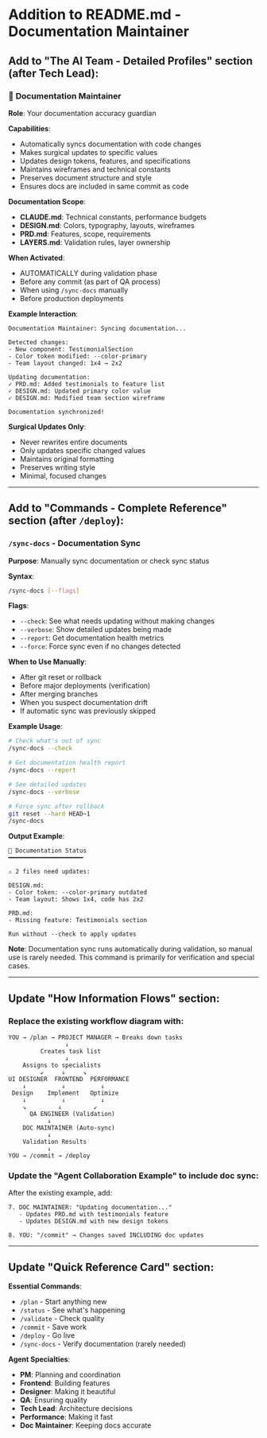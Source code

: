 # Addition to README.md - Documentation Maintainer

## Add to "The AI Team - Detailed Profiles" section (after Tech Lead):

### 📄 **Documentation Maintainer**

**Role**: Your documentation accuracy guardian

**Capabilities**:
- Automatically syncs documentation with code changes
- Makes surgical updates to specific values
- Updates design tokens, features, and specifications
- Maintains wireframes and technical constants
- Preserves document structure and style
- Ensures docs are included in same commit as code

**Documentation Scope**:
- **CLAUDE.md**: Technical constants, performance budgets
- **DESIGN.md**: Colors, typography, layouts, wireframes
- **PRD.md**: Features, scope, requirements
- **LAYERS.md**: Validation rules, layer ownership

**When Activated**:
- AUTOMATICALLY during validation phase
- Before any commit (as part of QA process)
- When using `/sync-docs` manually
- Before production deployments

**Example Interaction**:
```
Documentation Maintainer: Syncing documentation...

Detected changes:
- New component: TestimonialSection
- Color token modified: --color-primary
- Team layout changed: 1x4 → 2x2

Updating documentation:
✓ PRD.md: Added testimonials to feature list
✓ DESIGN.md: Updated primary color value
✓ DESIGN.md: Modified team section wireframe

Documentation synchronized!
```

**Surgical Updates Only**:
- Never rewrites entire documents
- Only updates specific changed values
- Maintains original formatting
- Preserves writing style
- Minimal, focused changes

---

## Add to "Commands - Complete Reference" section (after `/deploy`):

### `/sync-docs` - Documentation Sync

**Purpose**: Manually sync documentation or check sync status

**Syntax**:
```bash
/sync-docs [--flags]
```

**Flags**:
- `--check`: See what needs updating without making changes
- `--verbose`: Show detailed updates being made
- `--report`: Get documentation health metrics
- `--force`: Force sync even if no changes detected

**When to Use Manually**:
- After git reset or rollback
- Before major deployments (verification)
- After merging branches
- When you suspect documentation drift
- If automatic sync was previously skipped

**Example Usage**:
```bash
# Check what's out of sync
/sync-docs --check

# Get documentation health report
/sync-docs --report

# See detailed updates
/sync-docs --verbose

# Force sync after rollback
git reset --hard HEAD~1
/sync-docs
```

**Output Example**:
```
📝 Documentation Status
━━━━━━━━━━━━━━━━━━━━━

⚠️ 2 files need updates:

DESIGN.md:
- Color token: --color-primary outdated
- Team layout: Shows 1x4, code has 2x2

PRD.md:
- Missing feature: Testimonials section

Run without --check to apply updates
```

**Note**: Documentation sync runs automatically during validation, so manual use is rarely needed. This command is primarily for verification and special cases.

---

## Update "How Information Flows" section:

### Replace the existing workflow diagram with:

```
YOU → /plan → PROJECT MANAGER → Breaks down tasks
                ↓
         Creates task list
                ↓
    Assigns to specialists
         ↙     ↓     ↘
UI DESIGNER  FRONTEND  PERFORMANCE
    ↓          ↓          ↓
 Design    Implement   Optimize
    ↓          ↓          ↓
    ↘         ↓         ↙
      QA ENGINEER (Validation)
           ↓
    DOC MAINTAINER (Auto-sync)
           ↓
    Validation Results
           ↓
YOU → /commit → /deploy
```

### Update the "Agent Collaboration Example" to include doc sync:

After the existing example, add:

```
7. DOC MAINTAINER: "Updating documentation..."
   - Updates PRD.md with testimonials feature
   - Updates DESIGN.md with new design tokens
   
8. YOU: "/commit" → Changes saved INCLUDING doc updates
```

---

## Update "Quick Reference Card" section:

**Essential Commands**:
- `/plan` - Start anything new
- `/status` - See what's happening
- `/validate` - Check quality
- `/commit` - Save work
- `/deploy` - Go live
- `/sync-docs` - Verify documentation (rarely needed)

**Agent Specialties**:
- **PM**: Planning and coordination
- **Frontend**: Building features
- **Designer**: Making it beautiful
- **QA**: Ensuring quality
- **Tech Lead**: Architecture decisions
- **Performance**: Making it fast
- **Doc Maintainer**: Keeping docs accurate
